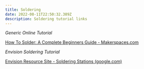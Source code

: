 ```yaml
---
title: Soldering
date: 2022-08-11T22:50:32.389Z
description: Soldering tutorial links
---
```



*Generic Online Tutorial*

[How To Solder: A Complete Beginners Guide - Makerspaces.com](https://www.makerspaces.com/how-to-solder/#:~:text=Soldering%20is%20the%20process%20of,electrical%20bond%20between%20the%20parts.)

*Envision Soldering Tutorial*

[Envision Resource Site - Soldering Stations (google.com)](https://sites.google.com/ucsd.edu/envisionhub/tutorials/soldering-stations)